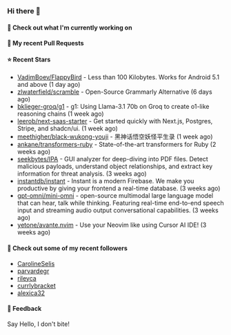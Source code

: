 ### Hi there 👋

#### 👷 Check out what I'm currently working on

#### 🔨 My recent Pull Requests


#### ⭐ Recent Stars

- [VadimBoev/FlappyBird](https://github.com/VadimBoev/FlappyBird) - Less than 100 Kilobytes. Works for Android 5.1 and above (1 day ago)
- [zlwaterfield/scramble](https://github.com/zlwaterfield/scramble) - Open-Source Grammarly Alternative (6 days ago)
- [bklieger-groq/g1](https://github.com/bklieger-groq/g1) - g1: Using Llama-3.1 70b on Groq to create o1-like reasoning chains (1 week ago)
- [leerob/next-saas-starter](https://github.com/leerob/next-saas-starter) - Get started quickly with Next.js, Postgres, Stripe, and shadcn/ui. (1 week ago)
- [meethigher/black-wukong-youji](https://github.com/meethigher/black-wukong-youji) - 黑神话悟空妖怪平生录 (1 week ago)
- [ankane/transformers-ruby](https://github.com/ankane/transformers-ruby) - State-of-the-art transformers for Ruby (2 weeks ago)
- [seekbytes/IPA](https://github.com/seekbytes/IPA) - GUI analyzer for deep-diving into PDF files. Detect malicious payloads, understand object relationships, and extract key information for threat analysis. (3 weeks ago)
- [instantdb/instant](https://github.com/instantdb/instant) - Instant is a modern Firebase. We make you productive by giving your frontend a real-time database. (3 weeks ago)
- [gpt-omni/mini-omni](https://github.com/gpt-omni/mini-omni) - open-source multimodal large language model that can hear, talk while thinking. Featuring real-time end-to-end speech input and streaming audio output conversational capabilities.  (3 weeks ago)
- [yetone/avante.nvim](https://github.com/yetone/avante.nvim) - Use your Neovim like using Cursor AI IDE! (3 weeks ago)

#### 👯 Check out some of my recent followers

- [CarolineSelis](https://github.com/CarolineSelis)
- [parvardegr](https://github.com/parvardegr)
- [rileyca](https://github.com/rileyca)
- [currlybracket](https://github.com/currlybracket)
- [alexica32](https://github.com/alexica32)

#### 💬 Feedback

Say Hello, I don't bite!